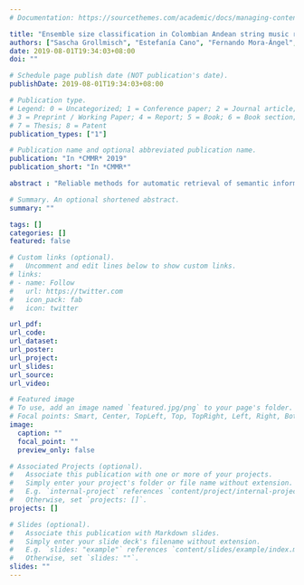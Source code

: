 ```yaml
---
# Documentation: https://sourcethemes.com/academic/docs/managing-content/

title: "Ensemble size classification in Colombian Andean string music recordings"
authors: ["Sascha Grollmisch", "Estefanía Cano", "Fernando Mora-Ángel", "Gustavo López Gil"]
date: 2019-08-01T19:34:03+08:00
doi: ""

# Schedule page publish date (NOT publication's date).
publishDate: 2019-08-01T19:34:03+08:00

# Publication type.
# Legend: 0 = Uncategorized; 1 = Conference paper; 2 = Journal article;
# 3 = Preprint / Working Paper; 4 = Report; 5 = Book; 6 = Book section;
# 7 = Thesis; 8 = Patent
publication_types: ["1"]

# Publication name and optional abbreviated publication name.
publication: "In *CMMR* 2019"
publication_short: "In *CMMR*"

abstract : "Reliable methods for automatic retrieval of semantic information from large digital music archives can play a critical role in musicological research and musical heritage preservation. With the advancement of machine learning techniques, new possibilities for information retrieval in scenarios where ground-truth data is scarce are now available. This work investigates the problem of counting the number of instruments in music recordings as a classification task. For this purpose, a new data set of Colombian Andean string music was compiled and annotated by  expert musicologists. Different neural network architectures, as well as pre-processing steps and data augmentation techniques were systematically evaluated and optimized. The best deep neural network architecture achieved 80.7% file-wise accuracy using only feed forward layers with linear magnitude spectrograms as input representation. This model will serve as a baseline for future research on ensemble size classification."

# Summary. An optional shortened abstract.
summary: ""

tags: []
categories: []
featured: false

# Custom links (optional).
#   Uncomment and edit lines below to show custom links.
# links:
# - name: Follow
#   url: https://twitter.com
#   icon_pack: fab
#   icon: twitter

url_pdf:
url_code:
url_dataset:
url_poster:
url_project:
url_slides:
url_source:
url_video:

# Featured image
# To use, add an image named `featured.jpg/png` to your page's folder. 
# Focal points: Smart, Center, TopLeft, Top, TopRight, Left, Right, BottomLeft, Bottom, BottomRight.
image:
  caption: ""
  focal_point: ""
  preview_only: false

# Associated Projects (optional).
#   Associate this publication with one or more of your projects.
#   Simply enter your project's folder or file name without extension.
#   E.g. `internal-project` references `content/project/internal-project/index.md`.
#   Otherwise, set `projects: []`.
projects: []

# Slides (optional).
#   Associate this publication with Markdown slides.
#   Simply enter your slide deck's filename without extension.
#   E.g. `slides: "example"` references `content/slides/example/index.md`.
#   Otherwise, set `slides: ""`.
slides: ""
---
```

